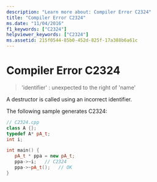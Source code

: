 ```yaml
---
description: "Learn more about: Compiler Error C2324"
title: "Compiler Error C2324"
ms.date: "11/04/2016"
f1_keywords: ["C2324"]
helpviewer_keywords: ["C2324"]
ms.assetid: 215f0544-85b0-452d-825f-17a388b6a61c
---
```

# Compiler Error C2324

> 'identifier' : unexpected to the right of 'name'

A destructor is called using an incorrect identifier.

The following sample generates C2324:

```cpp
// C2324.cpp
class A {};
typedef A* pA_t;
int i;

int main() {
   pA_t * ppa = new pA_t;
   ppa->~i;   // C2324
   ppa->~pA_t();   // OK
}
```
